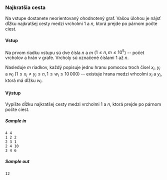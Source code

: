 ### Najkratšia cesta
Na vstupe dostanete neorientovaný ohodnotený graf. Vašou úlohou je nájsť dĺžku najkratšej cesty medzi vrcholmi $1$ a $n$, ktorá prejde po párnom počte ciest.

#### Vstup
Na prvom riadku vstupu sú dve čísla $n$ a $m$ ($1 \leq n,m \leq 10^5$) -- počet vrcholov a hrán v grafe. Vrcholy sú označené číslami $1$ až $n$.

Nasleduje $m$ riadkov, každý popisuje jednu hranu pomocou troch čísel $x_i$, $y_i$ a $w_i$ ($1 \leq x_i \neq y_i \leq n, 1 \leq w_i \leq 10\,000$) -- existuje hrana medzi vrhcolmi $x_i$ a $y_i$, ktorá má dĺžku $w_i$.

#### Výstup
Vypíšte dĺžku najkratšej cesty medzi vrcholmi 1 a $n$, ktorá prejde po párnom počte ciest.

##### Sample in
```
4 4
1 2 2
2 3 1
2 4 10
3 4 6
```

##### Sample out
```
12
```
